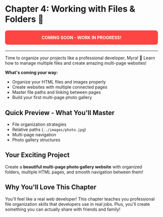 # Chapter 4: Working with Files & Folders 📁

<div style="background-color: #ff4444; color: white; padding: 15px; border-radius: 8px; text-align: center; margin: 20px 0; font-weight: bold;">
COMING SOON - WORK IN PROGRESS!
</div>

---

Time to organize your projects like a professional developer, Myra! 🌟 Learn how to manage multiple files and create amazing multi-page websites!

**What's coming your way:**

- Organize your HTML files and images properly
- Create websites with multiple connected pages
- Master file paths and linking between pages
- Build your first multi-page photo gallery

## Quick Preview - What You'll Master

- File organization strategies
- Relative paths (`../images/photo.jpg`)
- Multi-page navigation
- Photo gallery structures

## Your Exciting Project
Create a **beautiful multi-page photo gallery website** with organized folders, multiple HTML pages, and smooth navigation between them!

## Why You'll Love This Chapter
You'll feel like a real web developer! This chapter teaches you professional file organization skills that developers use in real jobs. Plus, you'll create something you can actually share with friends and family!